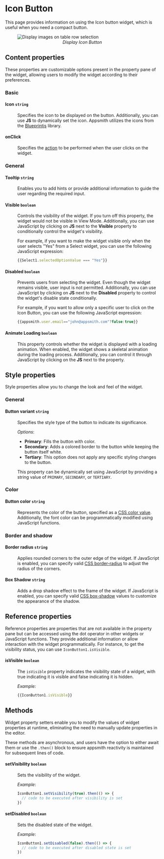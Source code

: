 # Icon Button

This page provides information on using the Icon button widget, which is useful when you need a compact button.


<figure>
  <img src="/img/iconimg.png" style= {{width:"700px", height:"auto"}} alt="Display images on table row selection"/>
  <figcaption align = "center"><i>Display Icon Button</i></figcaption>
</figure>


## Content properties
These properties are customizable options present in the property pane of the widget, allowing users to modify the widget according to their preferences.

### Basic

#### Icon `string`

<dd>

Specifies the icon to be displayed on the button. Additionally, you can use **JS** to dynamically set the icon. Appsmith utilizes the icons from the [Blueprintjs](https://blueprintjs.com/docs/#icons) library.


</dd>


#### onClick

<dd>

Specifies the [action](/reference/appsmith-framework/widget-actions) to be performed when the user clicks on the widget. 
</dd>

### General

#### Tooltip `string`
<dd>


Enables you to add hints or provide additional information to guide the user regarding the required input.

</dd>

#### Visible `boolean`

<dd>

Controls the visibility of the widget. If you turn off this property, the widget would not be visible in View Mode. Additionally, you can use JavaScript by clicking on **JS** next to the **Visible** property to conditionally control the widget's visibility.

For example, if you want to make the widget visible only when the user selects "Yes" from a Select widget, you can use the following JavaScript expression: 
```js
{{Select1.selectedOptionValue === "Yes"}}
```

</dd>

#### Disabled `boolean`

<dd>

Prevents users from selecting the widget. Even though the widget remains visible, user input is not permitted. Additionally, you can use JavaScript by clicking on **JS** next to the **Disabled** property to control the widget's disable state conditionally.

For example, if you want to allow only a specific user to click on the Icon Button, you can use the following JavaScript expression: 
```js
{{appsmith.user.email=="john@appsmith.com"?false:true}}
```

</dd>

#### Animate Loading `boolean`


<dd>

This property controls whether the widget is displayed with a loading animation. When enabled, the widget shows a skeletal animation during the loading process. Additionally, you can control it through JavaScript by clicking on the **JS** next to the property.

</dd>


## Style properties
Style properties allow you to change the look and feel of the widget.

### General

#### Button variant `string`

<dd>
Specifies the style type of the button to indicate its significance.

*Options*:
* **Primary**: Fills the button with color.
* **Secondary**: Adds a colored border to the button while keeping the button itself white.
* **Tertiary**: This option does not apply any specific styling changes to the button.

This property can be dynamically set using JavaScript by providing a string value of `PRIMARY`, `SECONDARY`, or `TERTIARY`.

</dd>

### Color 

#### Button color `string`

<dd>

Represents the color of the button, specified as a [CSS color value](https://developer.mozilla.org/en-US/docs/Web/CSS/color). Additionally, the font color can be programmatically modified using JavaScript functions.

</dd>

### Border and shadow


#### Border radius `string`

<dd>

Applies rounded corners to the outer edge of the widget. If JavaScript is enabled, you can specify valid [CSS border-radius](https://developer.mozilla.org/en-US/docs/Web/CSS/border-radius) to adjust the radius of the corners.

</dd>

#### Box Shadow `string`
 

<dd>

Adds a drop shadow effect to the frame of the widget. If JavaScript is enabled, you can specify valid [CSS box-shadow](https://developer.mozilla.org/en-US/docs/Web/CSS/box-shadow) values to customize the appearance of the shadow.


</dd>

## Reference properties
Reference properties are properties that are not available in the property pane but can be accessed using the dot operator in other widgets or JavaScript functions. They provide additional information or allow interaction with the widget programmatically. For instance, to get the visibility status, you can use `IconButton1.isVisible`.


#### isVisible `boolean`

<dd>

The `isVisible` property indicates the visibility state of a widget, with true indicating it is visible and false indicating it is hidden.

*Example:*
```js
{{IconButton1.isVisible}}
```

</dd>

## Methods

Widget property setters enable you to modify the values of widget properties at runtime, eliminating the need to manually update properties in the editor.

These methods are asynchronous, and users have the option to either await them or use the `.then()` block to ensure appsmith reactivity is maintained for subsequent lines of code.


#### setVisibility `boolean`

<dd>

Sets the visibility of the widget.

*Example*:

```js
IconButton1.setVisibility(true).then(() => {
  // code to be executed after visibility is set
})
```

</dd>


#### setDisabled `boolean`

<dd>

Sets the disabled state of the widget.

*Example*:

```js
IconButton1.setDisabled(false).then(() => {
  // code to be executed after disabled state is set
})
```

</dd>